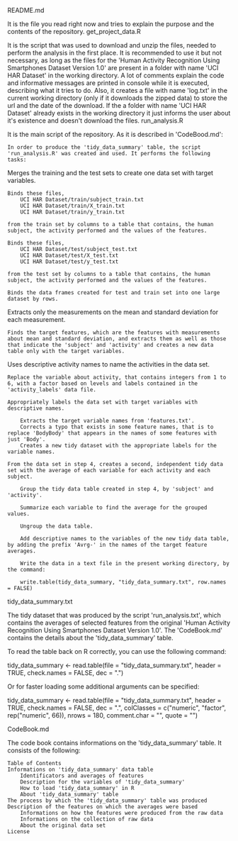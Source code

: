 README.md

It is the file you read right now and tries to explain the purpose and the contents of the repository.
get_project_data.R

It is the script that was used to download and unzip the files, needed to perform the analysis in the first place. It is recommended to use it but not necessary, as long as the files for the 'Human Activity Recognition Using Smartphones Dataset Version 1.0' are present in a folder with name 'UCI HAR Dataset' in the working directory. A lot of comments explain the code and informative messages are printed in console while it is executed, describing what it tries to do. Also, it creates a file with name 'log.txt' in the current working directory (only if it downloads the zipped data) to store the url and the date of the download. If the a folder with name 'UCI HAR Dataset' already exists in the working directory it just informs the user about it's existence and doesn't download the files.
run_analysis.R

It is the main script of the repository. As it is described in 'CodeBood.md':

    In order to produce the 'tidy_data_summary' table, the script 'run_analysis.R' was created and used. It performs the following tasks:

Merges the training and the test sets to create one data set with target variables.

    Binds these files,
        UCI HAR Dataset/train/subject_train.txt
        UCI HAR Dataset/train/X_train.txt
        UCI HAR Dataset/train/y_train.txt

    from the train set by columns to a table that contains, the human subject, the activity performed and the values of the features.

    Binds these files,
        UCI HAR Dataset/test/subject_test.txt
        UCI HAR Dataset/test/X_test.txt
        UCI HAR Dataset/test/y_test.txt

    from the test set by columns to a table that contains, the human subject, the activity performed and the values of the features.

    Binds the data frames created for test and train set into one large dataset by rows.

Extracts only the measurements on the mean and standard deviation for each measurement.

    Finds the target features, which are the features with measurements about mean and standard deviation, and extracts them as well as those that indicate the 'subject' and 'activity' and creates a new data table only with the target variables.

Uses descriptive activity names to name the activities in the data set.

    Replace the variable about activity, that contains integers from 1 to 6, with a factor based on levels and labels contained in the 'activity_labels' data file.

    Appropriately labels the data set with target variables with descriptive names.

        Extracts the target variable names from 'features.txt'.
        Corrects a typo that exists in some feature names, that is to replace 'BodyBody' that appears in the names of some features with just 'Body'.
        Creates a new tidy dataset with the appropriate labels for the variable names.

    From the data set in step 4, creates a second, independent tidy data set with the average of each variable for each activity and each subject.

        Group the tidy data table created in step 4, by 'subject' and 'activity'.

        Summarize each variable to find the average for the grouped values.

        Ungroup the data table.

        Add descriptive names to the variables of the new tidy data table, by adding the prefix 'Avrg-' in the names of the target feature averages.

        Write the data in a text file in the present working directory, by the command:

        write.table(tidy_data_summary, "tidy_data_summary.txt", row.names = FALSE) 

tidy_data_summary.txt

The tidy dataset that was produced by the script 'run_analysis.txt', which contains the averages of selected features from the original 'Human Activity Recognition Using Smartphones Dataset Version 1.0'. The 'CodeBook.md' contains the details about the 'tidy_data_summary' table.

To read the table back on R correctly, you can use the following command:

tidy_data_summary <- read.table(file = "tidy_data_summary.txt",
                                header = TRUE, check.names = FALSE, dec = ".") 

Or for faster loading some additional arguments can be specified:

tidy_data_summary <- read.table(file  = "tidy_data_summary.txt", 
                                header = TRUE, check.names = FALSE, dec = ".", 
                                colClasses = c("numeric", "factor", rep("numeric", 66)), 
                                nrows = 180, comment.char = "", quote = "") 

CodeBook.md

The code book contains informations on the 'tidy_data_summary' table. It consists of the following:

    Table of Contents
    Informations on 'tidy_data_summary' data table
        Identificators and averages of features
        Description for the variables of 'tidy_data_summary'
        How to load 'tidy_data_summary' in R
        About 'tidy_data_summary' table
    The process by which the 'tidy_data_summary' table was produced
    Description of the features on which the averages were based
        Informations on how the features were produced from the raw data
        Informations on the collection of raw data
        About the original data set
    License
